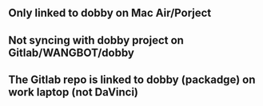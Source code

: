 ## Only linked to dobby on Mac Air/Porject
## Not syncing with dobby project on Gitlab/WANGBOT/dobby
## The Gitlab repo is linked to dobby (packadge) on work laptop (not DaVinci)
